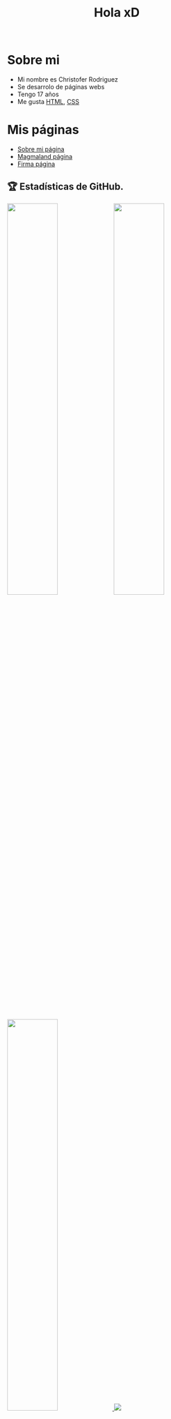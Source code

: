   <br>
  <h1 align="center"> Hola xD </h1>
  <br>
  
# **Sobre mi**

  - Mi nombre es Christofer Rodriguez 
  - Se desarrolo de páginas webs
  - Tengo 17 años
  - Me gusta  [HTML](https://es.wikipedia.org/wiki/HTML), [CSS](https://es.wikipedia.org/wiki/CSS)
  
  # **Mis páginas**
  
 
  - <a href="http://loco.locodescontrol.xyz" target="_blank">Sobre mi página</a>
  - <a href="http://magma.locodescontrol.xyz" target="_blank">Magmaland página</a>
  - <a href="http://firma.locodescontrol.xyz" target="_blank">Firma página</a>
  
  
## 🏆 Estadísticas de GitHub.
<a href="https://github.com/locodescontrol">
  <img src="https://github-readme-stats.vercel.app/api?username=locodescontrol&show_icons=true&theme=radical&locale=es"width="48%" align="left">
  <img src="https://github-readme-streak-stats.herokuapp.com?user=locodescontrol&theme=radical&locale=es" width="48%">
  <img src="https://github-readme-stats.vercel.app/api/top-langs/?username=locodescontrol&exclude_repo=github-readme-stats,anuraghazra.github.io" width="48%">
  <img src="https://github-readme-stats.vercel.app/api/wakatime?username=willianrod)](https://github.com/anuraghazra/github-readme-stats">
</a>
